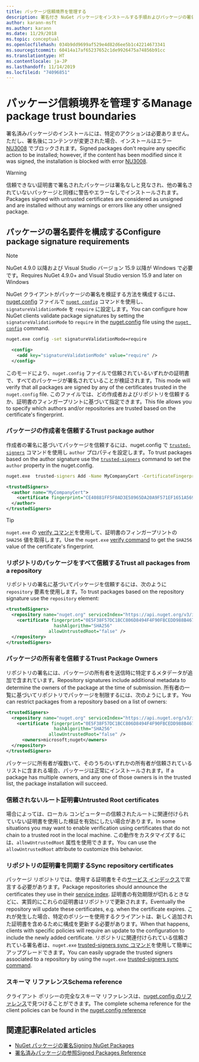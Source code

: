 ```yaml
---
title: パッケージ信頼境界を管理する
description: 署名付き NuGet パッケージをインストールする手順およびパッケージの署名の信頼設定を構成する方法を説明します。
author: karann-msft
ms.author: karann
ms.date: 11/29/2018
ms.topic: conceptual
ms.openlocfilehash: 034b9dd9699af529e4d82d6ee5b1c42214673341
ms.sourcegitcommit: 60414a17af65237652c1de9926475a74856b91cc
ms.translationtype: HT
ms.contentlocale: ja-JP
ms.lasthandoff: 11/14/2019
ms.locfileid: "74096851"
---
```

# <a name="manage-package-trust-boundaries"></a><span data-ttu-id="81a7c-103">パッケージ信頼境界を管理する</span><span class="sxs-lookup"><span data-stu-id="81a7c-103">Manage package trust boundaries</span></span>

<span data-ttu-id="81a7c-104">署名済みパッケージのインストールには、特定のアクションは必要ありません。ただし、署名後にコンテンツが変更された場合、インストールはエラー [NU3008](../reference/errors-and-warnings/NU3008.md) でブロックされます。</span><span class="sxs-lookup"><span data-stu-id="81a7c-104">Signed packages don't require any specific action to be installed; however, if the content has been modified since it was signed, the installation is blocked with error [NU3008](../reference/errors-and-warnings/NU3008.md).</span></span>

> [!Warning]
> <span data-ttu-id="81a7c-105">信頼できない証明書で署名されたパッケージは署名なしと見なされ、他の署名されていないパッケージと同様に警告やエラーなしでインストールされます。</span><span class="sxs-lookup"><span data-stu-id="81a7c-105">Packages signed with untrusted certificates are considered as unsigned and are installed without any warnings or errors like any other unsigned package.</span></span>

## <a name="configure-package-signature-requirements"></a><span data-ttu-id="81a7c-106">パッケージの署名要件を構成する</span><span class="sxs-lookup"><span data-stu-id="81a7c-106">Configure package signature requirements</span></span>

> [!Note]
> <span data-ttu-id="81a7c-107">NuGet 4.9.0 以降および Visual Studio バージョン 15.9 以降が Windows で必要です。</span><span class="sxs-lookup"><span data-stu-id="81a7c-107">Requires NuGet 4.9.0+ and Visual Studio version 15.9 and later on Windows</span></span>

<span data-ttu-id="81a7c-108">NuGet クライアントがパッケージの署名を検証する方法を構成するには、[nuget.config](../reference/nuget-config-file.md) ファイルで [`nuget config`](../reference/cli-reference/cli-ref-config.md) コマンドを使用し、`signatureValidationMode` を `require` に設定します。</span><span class="sxs-lookup"><span data-stu-id="81a7c-108">You can configure how NuGet clients validate package signatures by setting the `signatureValidationMode` to `require` in the [nuget.config](../reference/nuget-config-file.md) file using the [`nuget config`](../reference/cli-reference/cli-ref-config.md) command.</span></span>

```cmd
nuget.exe config -set signatureValidationMode=require
```

```xml
  <config>
    <add key="signatureValidationMode" value="require" />
  </config>
```

<span data-ttu-id="81a7c-109">このモードにより、`nuget.config` ファイルで信頼されているいずれかの証明書で、すべてのパッケージが署名されていることが検証されます。</span><span class="sxs-lookup"><span data-stu-id="81a7c-109">This mode will verify that all packages are signed by any of the certificates trusted in the `nuget.config` file.</span></span> <span data-ttu-id="81a7c-110">このファイルでは、どの作成者およびリポジトリを信頼するか、証明書のフィンガープリントに基づいて指定できます。</span><span class="sxs-lookup"><span data-stu-id="81a7c-110">This file allows you to specify which authors and/or repositories are trusted based on the certificate's fingerprint.</span></span>

### <a name="trust-package-author"></a><span data-ttu-id="81a7c-111">パッケージの作成者を信頼する</span><span class="sxs-lookup"><span data-stu-id="81a7c-111">Trust package author</span></span>

<span data-ttu-id="81a7c-112">作成者の署名に基づいてパッケージを信頼するには、nuget.config で [`trusted-signers`](../reference/cli-reference/cli-ref-trusted-signers.md) コマンドを使用し `author` プロパティを設定します。</span><span class="sxs-lookup"><span data-stu-id="81a7c-112">To trust packages based on the author signature use the [`trusted-signers`](../reference/cli-reference/cli-ref-trusted-signers.md) command to set the `author` property in the nuget.config.</span></span>

```cmd
nuget.exe  trusted-signers Add -Name MyCompanyCert -CertificateFingerprint CE40881FF5F0AD3E58965DA20A9F571EF1651A56933748E1BF1C99E537C4E039 -FingerprintAlgorithm SHA256
```

```xml
<trustedSigners>
  <author name="MyCompanyCert">
    <certificate fingerprint="CE40881FF5F0AD3E58965DA20A9F571EF1651A56933748E1BF1C99E537C4E039" hashAlgorithm="SHA256" allowUntrustedRoot="false" />
  </author>
</trustedSigners>
```

>[!TIP]
><span data-ttu-id="81a7c-113">`nuget.exe` の [verify コマンド](../reference/cli-reference/cli-ref-verify.md)を使用して、証明書のフィンガープリントの `SHA256` 値を取得します。</span><span class="sxs-lookup"><span data-stu-id="81a7c-113">Use the `nuget.exe` [verify command](../reference/cli-reference/cli-ref-verify.md) to get the `SHA256` value of the certificate's fingerprint.</span></span>


### <a name="trust-all-packages-from-a-repository"></a><span data-ttu-id="81a7c-114">リポジトリのパッケージをすべて信頼する</span><span class="sxs-lookup"><span data-stu-id="81a7c-114">Trust all packages from a repository</span></span>

<span data-ttu-id="81a7c-115">リポジトリの署名に基づいてパッケージを信頼するには、次のように `repository` 要素を使用します。</span><span class="sxs-lookup"><span data-stu-id="81a7c-115">To trust packages based on the repository signature use the `repository` element:</span></span>

```xml
<trustedSigners>  
  <repository name="nuget.org" serviceIndex="https://api.nuget.org/v3/index.json">
    <certificate fingerprint="0E5F38F57DC1BCC806D8494F4F90FBCEDD988B4676070...." 
                  hashAlgorithm="SHA256" 
                allowUntrustedRoot="false" />
  </repository>
</trustedSigners>
```

### <a name="trust-package-owners"></a><span data-ttu-id="81a7c-116">パッケージの所有者を信頼する</span><span class="sxs-lookup"><span data-stu-id="81a7c-116">Trust Package Owners</span></span>

<span data-ttu-id="81a7c-117">リポジトリの署名には、パッケージの所有者を送信時に特定するメタデータが追加で含まれています。</span><span class="sxs-lookup"><span data-stu-id="81a7c-117">Repository signatures include additional metadata to determine the owners of the package at the time of submission.</span></span> <span data-ttu-id="81a7c-118">所有者の一覧に基づいてリポジトリでパッケージを制限するには、次のようにします。</span><span class="sxs-lookup"><span data-stu-id="81a7c-118">You can restrict packages from a repository based on a list of owners:</span></span>

```xml
<trustedSigners>  
  <repository name="nuget.org" serviceIndex="https://api.nuget.org/v3/index.json">
    <certificate fingerprint="0E5F38F57DC1BCC806D8494F4F90FBCEDD988B4676070...." 
                  hashAlgorithm="SHA256" 
                allowUntrustedRoot="false" />
      <owners>microsoft;nuget</owners>
  </repository>
</trustedSigners>
```

<span data-ttu-id="81a7c-119">パッケージに所有者が複数いて、そのうちのいずれかの所有者が信頼されているリストに含まれる場合、パッケージは正常にインストールされます。</span><span class="sxs-lookup"><span data-stu-id="81a7c-119">If a package has multiple owners, and any one of those owners is in the trusted list, the package installation will succeed.</span></span>

### <a name="untrusted-root-certificates"></a><span data-ttu-id="81a7c-120">信頼されないルート証明書</span><span class="sxs-lookup"><span data-stu-id="81a7c-120">Untrusted Root certificates</span></span>

<span data-ttu-id="81a7c-121">場合によっては、ローカル コンピューターの信頼されたルートに関連付けられていない証明書を使用した検証を有効にしたい場合があります。</span><span class="sxs-lookup"><span data-stu-id="81a7c-121">In some situations you may want to enable verification using certificates that do not chain to a trusted root in the local machine.</span></span> <span data-ttu-id="81a7c-122">この動作をカスタマイズするには、`allowUntrustedRoot` 属性を使用できます。</span><span class="sxs-lookup"><span data-stu-id="81a7c-122">You can use the `allowUntrustedRoot` attribute to customize this behavior.</span></span>

### <a name="sync-repository-certificates"></a><span data-ttu-id="81a7c-123">リポジトリの証明書を同期する</span><span class="sxs-lookup"><span data-stu-id="81a7c-123">Sync repository certificates</span></span>

<span data-ttu-id="81a7c-124">パッケージ リポジトリでは、使用する証明書をその[サービス インデックス](../api/service-index.md)で宣言する必要があります。</span><span class="sxs-lookup"><span data-stu-id="81a7c-124">Package repositories should announce the certificates they use in their [service index](../api/service-index.md).</span></span> <span data-ttu-id="81a7c-125">証明書の有効期限が切れるときなどに、実質的にこれらの証明書はリポジトリで更新されます。</span><span class="sxs-lookup"><span data-stu-id="81a7c-125">Eventually the repository will update these certificates, e.g. when the certificate expires.</span></span> <span data-ttu-id="81a7c-126">これが発生した場合、特定のポリシーを使用するクライアントは、新しく追加された証明書を含めるために構成を更新する必要があります。</span><span class="sxs-lookup"><span data-stu-id="81a7c-126">When that happens, clients with specific policies will require an update to the configuration to include the newly added certificate.</span></span> <span data-ttu-id="81a7c-127">リポジトリに関連付けられている信頼されている署名者は、`nuget.exe` [trusted-signers sync コマンド](../reference/cli-reference/cli-ref-trusted-signers.md#nuget-trusted-signers-sync--name-name)を使用して簡単にアップグレードできます。</span><span class="sxs-lookup"><span data-stu-id="81a7c-127">You can easily upgrade the trusted signers associated to a repository by using the `nuget.exe` [trusted-signers sync command](../reference/cli-reference/cli-ref-trusted-signers.md#nuget-trusted-signers-sync--name-name).</span></span>

### <a name="schema-reference"></a><span data-ttu-id="81a7c-128">スキーマ リファレンス</span><span class="sxs-lookup"><span data-stu-id="81a7c-128">Schema reference</span></span>

<span data-ttu-id="81a7c-129">クライアント ポリシーの完全なスキーマ リファレンスは、[nuget.config のリファレンス](../reference/nuget-config-file.md#trustedsigners-section)で見つけることができます。</span><span class="sxs-lookup"><span data-stu-id="81a7c-129">The complete schema reference for the client policies can be found in the [nuget.config reference](../reference/nuget-config-file.md#trustedsigners-section)</span></span>

## <a name="related-articles"></a><span data-ttu-id="81a7c-130">関連記事</span><span class="sxs-lookup"><span data-stu-id="81a7c-130">Related articles</span></span>

- [<span data-ttu-id="81a7c-131">NuGet パッケージの署名</span><span class="sxs-lookup"><span data-stu-id="81a7c-131">Signing NuGet Packages</span></span>](../create-packages/Sign-a-Package.md)
- [<span data-ttu-id="81a7c-132">署名済みパッケージの参照</span><span class="sxs-lookup"><span data-stu-id="81a7c-132">Signed Packages Reference</span></span>](../reference/Signed-Packages-Reference.md)
